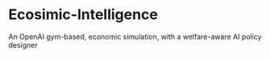 # Ecosimic-Intelligence
An OpenAI gym-based, economic simulation, with a welfare-aware AI policy designer
